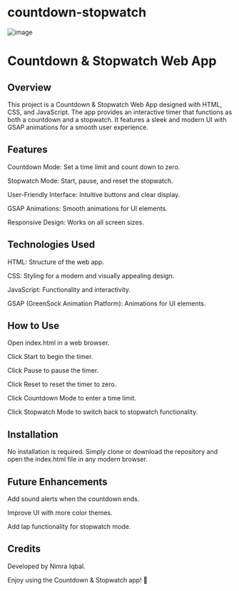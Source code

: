 # countdown-stopwatch
![image](https://github.com/user-attachments/assets/581902c8-8cea-425a-ae66-ea2cf6f85c8c)

# Countdown & Stopwatch Web App

## Overview

This project is a Countdown & Stopwatch Web App designed with HTML, CSS, and JavaScript. The app provides an interactive timer that functions as both a countdown and a stopwatch. It features a sleek and modern UI with GSAP animations for a smooth user experience.

## Features

Countdown Mode: Set a time limit and count down to zero.

Stopwatch Mode: Start, pause, and reset the stopwatch.

User-Friendly Interface: Intuitive buttons and clear display.

GSAP Animations: Smooth animations for UI elements.

Responsive Design: Works on all screen sizes.

## Technologies Used

HTML: Structure of the web app.

CSS: Styling for a modern and visually appealing design.

JavaScript: Functionality and interactivity.

GSAP (GreenSock Animation Platform): Animations for UI elements.

## How to Use

Open index.html in a web browser.

Click Start to begin the timer.

Click Pause to pause the timer.

Click Reset to reset the timer to zero.

Click Countdown Mode to enter a time limit.

Click Stopwatch Mode to switch back to stopwatch functionality.

## Installation

No installation is required. Simply clone or download the repository and open the index.html file in any modern browser.

## Future Enhancements

Add sound alerts when the countdown ends.

Improve UI with more color themes.

Add lap functionality for stopwatch mode.

## Credits

Developed by Nimra Iqbal.

Enjoy using the Countdown & Stopwatch app! 🚀

